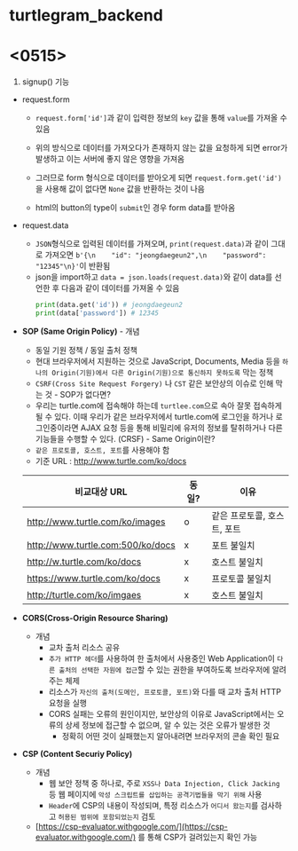 # turtlegram_backend

# <0515>
1. signup() 기능
  - request.form
    - `request.form['id']`과 같이 입력한 정보의 `key` 값을 통해 `value`를 가져올 수 있음 
    - 위의 방식으로 데이터를 가져오다가 존재하지 않는 값을 요청하게 되면 error가 발생하고 이는 서버에 좋지 않은 영향을 가져옴
    - 그러므로 form 형식으로 데이터를 받아오게 되면 `request.form.get('id')`을 사용해 값이 없다면 `None` 값을 반환하는 것이 나음

    - html의 button의 type이 `submit`인 경우 form data를 받아옴
  - request.data
    -  `JSON`형식으로 입력된 데이터를 가져오며, `print(request.data)`과 같이 그대로 가져오면 `b'{\n    "id": "jeongdaegeun2",\n    "password": "12345"\n}'`이 반환됨
    -  json을 import하고 `data = json.loads(request.data)`와 같이 data를 선언한 후 다음과 같이 데이터를 가져올 수 있음
       ```python
       print(data.get('id')) # jeongdaegeun2
       print(data['password']) # 12345
       ```
   - **SOP (Same Origin Policy)**
    - 개념
        - 동일 기원 정책 / 동일 출처 정책
        - 현대 브라우저에서 지원하는 것으로 JavaScript, Documents, Media 등을 `하나의 Origin(기원)에서 다른 Origin(기원)으로 통신하지 못하도록` 막는 정책
        - `CSRF(Cross Site Request Forgery)` 나 `CST`  같은 보안상의 이슈로 인해 막는 것
    - SOP가 없다면?
        - 우리는 turtle.com에 접속해야 하는데 `turtlee.com`으로 속아 잘못 접속하게 될 수 있다. 이때 우리가 같은 브라우저에서 turtle.com에 로그인을 하거나 로그인중이라면 AJAX 요청 등을 통해 비밀리에 유저의 정보를 탈취하거나 다른 기능들을 수행할 수 있다. (CRSF)
    - Same Origin이란?
        - `같은 프로토콜, 호스트, 포트`를 사용해야 함
        - 기준 URL : http://www.turtle.com/ko/docs
        
        | 비교대상 URL | 동일? | 이유 |
        | --- | --- | --- |
        | http://www.turtle.com/ko/images | o | 같은 프로토콜, 호스트, 포트 |
        | http://www.turtle.com:500/ko/docs | x | 포트 불일치 |
        | http://w.turtle.com/ko/docs | x | 호스트 불일치 |
        | https://www.turtle.com/ko/docs | x | 프로토콜 불일치 |
        | http://turtle.com/ko/imgaes | x | 호스트 불일치 |
- **CORS(Cross-Origin Resource Sharing)**
    - 개념
        - 교차 출처 리소스 공유
        - `추가 HTTP 헤더`를 사용하여 한 출처에서 사용중인 Web Application이 `다른 출처의 선택한 자원에 접근`할 수 있는 권한을 부여하도록 브라우저에 알려주는 체제
        - 리소스가 `자신의 출처(도메인, 프로토콜, 포트)`와 다를 때 교차 출처 HTTP 요청을 실행
        - CORS 실패는 오류의 원인이지만, 보안상의 이유로 JavaScript에서는 오류의 상세 정보에 접근할 수 없으며, 알 수 있는 것은 오류가 발생한 것
            - 정확히 어떤 것이 실패했는지 알아내려면 브라우저의 콘솔 확인 필요
- **CSP (Content Securiy Policy)**
    - 개념
        - 웹 보안 정책 중 하나로, 주로 `XSS나 Data Injection, Click Jacking` 등 웹 페이지에 `악성 스크립트를 삽입하는 공격기법들을 막기 위해` 사용
        - `Header`에 CSP의 내용이 작성되며, 특정 리소스가 `어디서 왔는지`를 검사하고 `허용된 범위에 포함되었는지` 검토
    - [https://csp-evaluator.withgoogle.com/](https://csp-evaluator.withgoogle.com/) 를 통해 CSP가 걸려있는지 확인 가능
